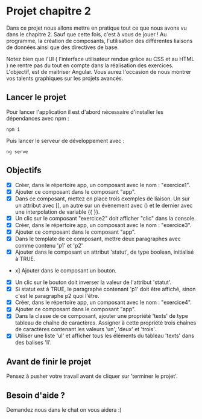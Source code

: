 # Projet chapitre 2

Dans ce projet nous allons mettre en pratique tout ce que nous avons vu dans le chapitre 2. Sauf que cette fois, c'est à vous de jouer ! Au programme, la création de composants, l'utilisation des différentes liaisons de données ainsi que des directives de base.

Notez bien que l'UI ( l'interface utilisateur rendue grâce au CSS et au HTML ) ne rentre pas du tout en compte dans la réalisation des exercices. L'objectif, est de maitriser Angular. Vous aurez l'occasion de nous montrer vos talents graphiques sur les projets avancés.

## Lancer le projet

Pour lancer l'application il est d'abord nécessaire d'installer les dépendances avec npm : 

`npm i`

Puis lancer le serveur de développement avec : 

`ng serve`

## Objectifs

* [x] Créer, dans le répertoire app, un composant avec le nom : "exercice1".
* [x] Ajouter ce composant dans le composant "app".
* [x] Dans ce composant, mettez en place trois exemples de liaison. Un sur un attribut avec [], un autre sur un évènement avec () et le dernier avec une interpolation de variable {{ }}.
* [x] Un clic sur le composant "exercice2" doit afficher "clic" dans la console.
* [x] Créer, dans le répertoire app, un composant avec le nom : "exercice3".
* [x] Ajouter ce composant dans le composant "app".
* [x] Dans le template de ce composant, mettre deux paragraphes avec comme contenu 'p1' et 'p2'      
* [x] Ajouter dans le composant un attribut 'statut', de type boolean, initialisé à TRUE.
* x] Ajouter dans le composant un bouton.
* [x] Un clic sur le bouton doit inverser la valeur de l'attribut 'statut'.
* [x] Si statut est à TRUE, le paragraphe contenant 'p1' doit être affiché, sinon c'est le paragraphe p2 quoi l'être.
* [x] Créer, dans le répertoire app, un composant avec le nom : "exercice4".
* [x] Ajouter ce composant dans le composant "app".
* [x] Dans la classe de ce composant, ajouter une propriété 'texts' de type tableau de chaîne de caractères. Assigner à cette propriété trois chaînes de caractères contenant les valeurs 'un', 'deux' et 'trois'.
* [x] Utiliser une liste 'ul' et afficher tous les éléments du tableau 'texts' dans des balises 'li'.
      
## Avant de finir le projet

Pensez à pusher votre travail avant de cliquer sur 'terminer le projet'.

## Besoin d'aide ?

Demandez nous dans le chat on vous aidera :)